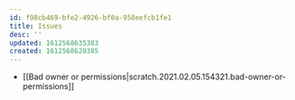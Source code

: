 ```yaml
---
id: f98cb469-bfe2-4926-bf0a-958eefcb1fe1
title: Issues
desc: ''
updated: 1612568635383
created: 1612568620385
---
```




- [[Bad owner or permissions|scratch.2021.02.05.154321.bad-owner-or-permissions]] 
